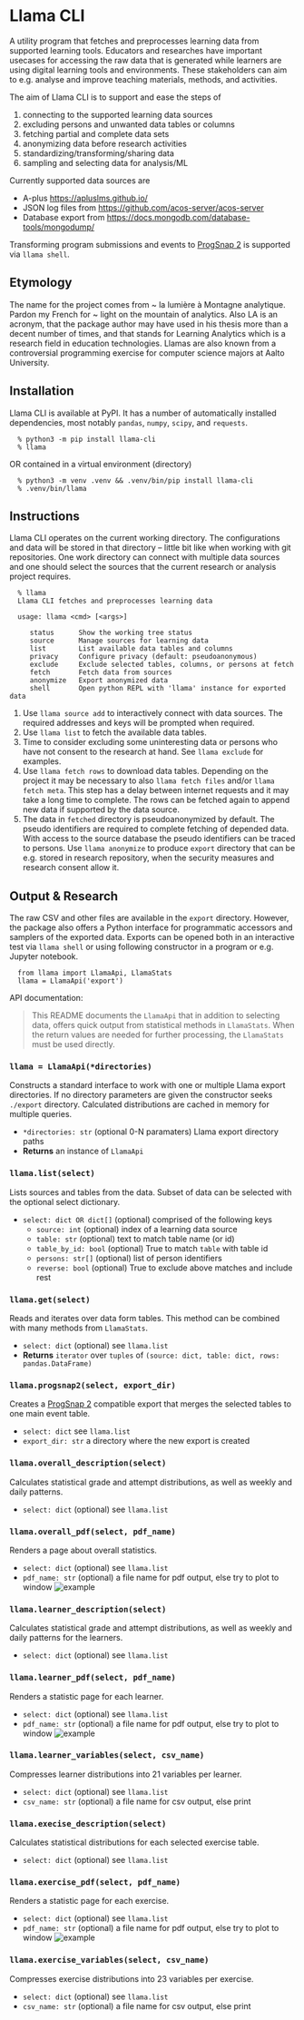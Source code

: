 # Llama CLI

A utility program that fetches and preprocesses learning data from supported learning
tools. Educators and researches have important usecases for accessing the raw data
that is generated while learners are using digital learning tools and environments.
These stakeholders can aim to e.g. analyse and improve teaching materials, methods,
and activities.

The aim of Llama CLI is to support and ease the steps of
1. connecting to the supported learning data sources
2. excluding persons and unwanted data tables or columns
3. fetching partial and complete data sets
4. anonymizing data before research activities
5. standardizing/transforming/sharing data
6. sampling and selecting data for analysis/ML

Currently supported data sources are
* A-plus https://apluslms.github.io/
* JSON log files from https://github.com/acos-server/acos-server
* Database export from https://docs.mongodb.com/database-tools/mongodump/

Transforming program submissions and events to [ProgSnap 2](https://cssplice.github.io/progsnap2)
is supported via `llama shell`.

## Etymology

The name for the project comes from ~ la lumière à Montagne analytique. Pardon my French for ~ light on the mountain of analytics. Also LA is an acronym, that the
package author may have used in his thesis more than a decent number of times,
and that stands for Learning Analytics which is a research field in education
technologies. Llamas are also known from a controversial programming exercise for
computer science majors at Aalto University.

## Installation

Llama CLI is available at PyPI. It has a number of automatically installed
dependencies, most notably `pandas`, `numpy`, `scipy`, and `requests`.

      % python3 -m pip install llama-cli
      % llama

OR contained in a virtual environment (directory)

      % python3 -m venv .venv && .venv/bin/pip install llama-cli
      % .venv/bin/llama


## Instructions

Llama CLI operates on the current working directory. The configurations and data
will be stored in that directory – little bit like when working with git repositories.
One work directory can connect with multiple data sources and one should select
the sources that the current research or analysis project requires.

      % llama
      Llama CLI fetches and preprocesses learning data

      usage: llama <cmd> [<args>]

         status      Show the working tree status
         source      Manage sources for learning data
         list        List available data tables and columns
         privacy     Configure privacy (default: pseudoanonymous)
         exclude     Exclude selected tables, columns, or persons at fetch
         fetch       Fetch data from sources
         anonymize   Export anonymized data
         shell       Open python REPL with 'llama' instance for exported data

1. Use `llama source add` to interactively connect with data sources.
   The required addresses and keys will be prompted when required.
2. Use `llama list` to fetch the available data tables.
3. Time to consider excluding some uninteresting data or persons who have
   not consent to the research at hand. See `llama exclude` for examples.
4. Use `llama fetch rows` to download data tables. Depending on the project
   it may be necessary to also `llama fetch files` and/or `llama fetch meta`.
   This step has a delay between internet requests and it may take a long time
   to complete. The rows can be fetched again to append new data if supported
   by the data source.
5. The data in `fetched` directory is pseudoanonymized by default.
   The pseudo identifiers are required to complete fetching of depended data.
   With access to the source database the pseudo identifiers can be traced to persons.
   Use `llama anonymize` to produce `export` directory that can be e.g. stored in
   research repository, when the security measures and research consent allow it.


## Output & Research

The raw CSV and other files are available in the `export` directory. However,
the package also offers a Python interface for programmatic accessors and samplers
of the exported data. Exports can be opened both in an interactive test via
`llama shell` or using following constructor in a program or e.g. Jupyter notebook.

      from llama import LlamaApi, LlamaStats
      llama = LlamaApi('export')

API documentation:

> This README documents the `LlamaApi` that in addition to selecting data,
> offers quick output from statistical methods in `LlamaStats`. When the return
> values are needed for further processing, the `LlamaStats` must be used directly.

### `llama = LlamaApi(*directories)`

Constructs a standard interface to work with one or multiple Llama export directories.
If no directory parameters are given the constructor seeks `./export` directory.
Calculated distributions are cached in memory for multiple queries.
* `*directories: str` (optional 0-N paramaters) Llama export directory paths
* **Returns** an instance of `LlamaApi`

### `llama.list(select)`

Lists sources and tables from the data. Subset of data can be selected with
the optional select dictionary.
* `select: dict OR dict[]` (optional) comprised of the following keys
  * `source: int` (optional) index of a learning data source
  * `table: str` (optional) text to match table name (or id)
  * `table_by_id: bool` (optional) True to match `table` with table id
  * `persons: str[]` (optional) list of person identifiers
  * `reverse: bool` (optional) True to exclude above matches and include rest

### `llama.get(select)`

Reads and iterates over data form tables. This method can be combined with
many methods from `LlamaStats`.
* `select: dict` (optional) see `llama.list`
* **Returns** `iterator` over `tuples` of
  `(source: dict, table: dict, rows: pandas.DataFrame)`

### `llama.progsnap2(select, export_dir)`

Creates a [ProgSnap 2](https://cssplice.github.io/progsnap2) compatible
export that merges the selected tables to one main event table.
* `select: dict` see `llama.list`
* `export_dir: str` a directory where the new export is created

### `llama.overall_description(select)`

Calculates statistical grade and attempt distributions,
as well as weekly and daily patterns.
* `select: dict` (optional) see `llama.list`

### `llama.overall_pdf(select, pdf_name)`

Renders a page about overall statistics.
* `select: dict` (optional) see `llama.list`
* `pdf_name: str` (optional) a file name for pdf output, else try to plot to window
![example](img/overall.png)

### `llama.learner_description(select)`

Calculates statistical grade and attempt distributions,
as well as weekly and daily patterns for the learners.
* `select: dict` (optional) see `llama.list`

### `llama.learner_pdf(select, pdf_name)`

Renders a statistic page for each learner.
* `select: dict` (optional) see `llama.list`
* `pdf_name: str` (optional) a file name for pdf output, else try to plot to window
![example](img/learner.png)

### `llama.learner_variables(select, csv_name)`

Compresses learner distributions into 21 variables per learner.
* `select: dict` (optional) see `llama.list`
* `csv_name: str` (optional) a file name for csv output, else print

### `llama.execise_description(select)`

Calculates statistical distributions for each selected exercise table.
* `select: dict` (optional) see `llama.list`

### `llama.exercise_pdf(select, pdf_name)`

Renders a statistic page for each exercise.
* `select: dict` (optional) see `llama.list`
* `pdf_name: str` (optional) a file name for pdf output, else try to plot to window
![example](img/exercise.png)

### `llama.exercise_variables(select, csv_name)`

Compresses exercise distributions into 23 variables per exercise.
* `select: dict` (optional) see `llama.list`
* `csv_name: str` (optional) a file name for csv output, else print

